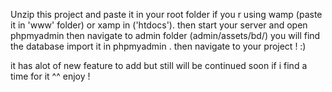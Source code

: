 Unzip this project and paste it in your root folder if you r using wamp (paste it in 'www' folder) or xamp in ('htdocs').
then start your server and open phpmyadmin then navigate to admin folder (admin/assets/bd/) 
you will find the database import it in phpmyadmin .
then navigate to your project ! :)

it has alot of new feature to add but still will be continued soon if i find a time for it ^^
enjoy !
